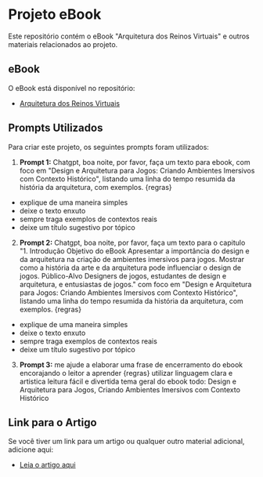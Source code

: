 
# Projeto eBook

Este repositório contém o eBook "Arquitetura dos Reinos Virtuais" e outros materiais relacionados ao projeto.

## eBook

O eBook está disponível no repositório:
- [Arquitetura dos Reinos Virtuais](https://github.com/barretonatty/Projeto-eBook.git)

## Prompts Utilizados

Para criar este projeto, os seguintes prompts foram utilizados:
1. **Prompt 1:**
   Chatgpt, boa noite, por favor, faça um texto para ebook, com foco em "Design e Arquitetura para Jogos: Criando Ambientes Imersivos com Contexto Histórico", listando uma linha do tempo resumida da história da arquitetura, com exemplos.
{regras}
- explique de uma maneira simples
- deixe o texto enxuto
- sempre traga exemplos de contextos reais
- deixe um título sugestivo por tópico
2. **Prompt 2:**
  Chatgpt, boa noite, por favor, faça um texto para o capitulo
"1. Introdução
Objetivo do eBook
Apresentar a importância do design e da arquitetura na criação de ambientes imersivos para jogos.
Mostrar como a história da arte e da arquitetura pode influenciar o design de jogos.
Público-Alvo
Designers de jogos, estudantes de design e arquitetura, e entusiastas de jogos."
 com foco em "Design e Arquitetura para Jogos: Criando Ambientes Imersivos com Contexto Histórico", listando uma linha do tempo resumida da história da arquitetura, com exemplos.
{regras}
- explique de uma maneira simples
- deixe o texto enxuto
- sempre traga exemplos de contextos reais
- deixe um título sugestivo por tópico
3. **Prompt 3:**
  me ajude a elaborar uma frase de encerramento do ebook encorajando o leitor a aprender
{regras}
utilizar linguagem clara e artistica
leitura fácil e divertida
tema geral do ebook todo: Design e Arquitetura para Jogos, Criando Ambientes Imersivos com Contexto Histórico

## Link para o Artigo

Se você tiver um link para um artigo ou qualquer outro material adicional, adicione aqui:
- [Leia o artigo aqui](https://github.com/barretonatty/Projeto-eBook/blob/main/Arquitetura%20dos%20Reinos%20Virtuais.pdf)


